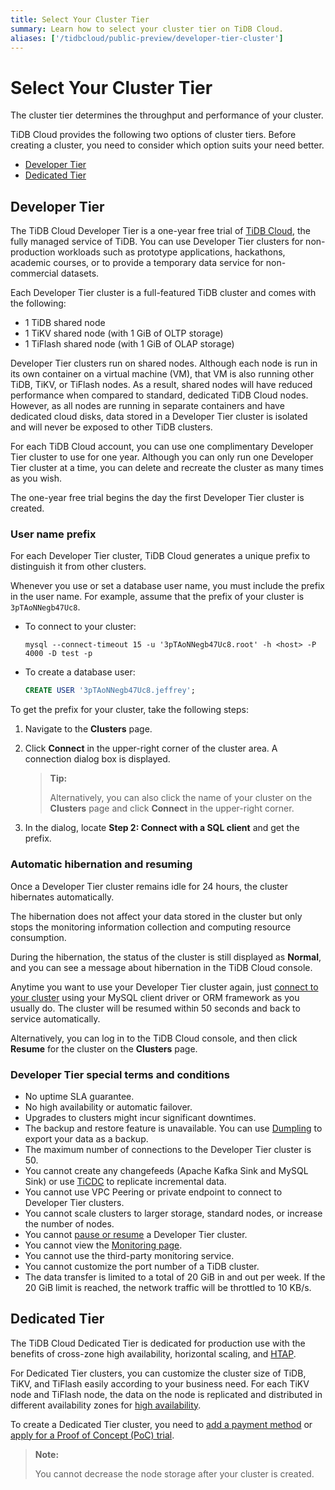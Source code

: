 ```yaml
---
title: Select Your Cluster Tier
summary: Learn how to select your cluster tier on TiDB Cloud.
aliases: ['/tidbcloud/public-preview/developer-tier-cluster']
---
```


# Select Your Cluster Tier

The cluster tier determines the throughput and performance of your cluster.

TiDB Cloud provides the following two options of cluster tiers. Before creating a cluster, you need to consider which option suits your need better.

- [Developer Tier](#developer-tier)
- [Dedicated Tier](#dedicated-tier)

## Developer Tier

The TiDB Cloud Developer Tier is a one-year free trial of [TiDB Cloud](https://en.pingcap.com/tidb-cloud/), the fully managed service of TiDB. You can use Developer Tier clusters for non-production workloads such as prototype applications, hackathons, academic courses, or to provide a temporary data service for non-commercial datasets.

Each Developer Tier cluster is a full-featured TiDB cluster and comes with the following:

- 1 TiDB shared node
- 1 TiKV shared node (with 1 GiB of OLTP storage)
- 1 TiFlash shared node (with 1 GiB of OLAP storage)

Developer Tier clusters run on shared nodes. Although each node is run in its own container on a virtual machine (VM), that VM is also running other TiDB, TiKV, or TiFlash nodes. As a result, shared nodes will have reduced performance when compared to standard, dedicated TiDB Cloud nodes. However, as all nodes are running in separate containers and have dedicated cloud disks, data stored in a Developer Tier cluster is isolated and will never be exposed to other TiDB clusters.

For each TiDB Cloud account, you can use one complimentary Developer Tier cluster to use for one year. Although you can only run one Developer Tier cluster at a time, you can delete and recreate the cluster as many times as you wish.

The one-year free trial begins the day the first Developer Tier cluster is created.

### User name prefix

<!--Important: Do not update the section name "User name prefix" because this section is referenced by TiDB backend error messages.-->

For each Developer Tier cluster, TiDB Cloud generates a unique prefix to distinguish it from other clusters.

Whenever you use or set a database user name, you must include the prefix in the user name. For example, assume that the prefix of your cluster is `3pTAoNNegb47Uc8`.

- To connect to your cluster:

    ```shell
    mysql --connect-timeout 15 -u '3pTAoNNegb47Uc8.root' -h <host> -P 4000 -D test -p
    ```

- To create a database user:

    ```sql
    CREATE USER '3pTAoNNegb47Uc8.jeffrey';
    ```

To get the prefix for your cluster, take the following steps:

1. Navigate to the **Clusters** page.
2. Click **Connect** in the upper-right corner of the cluster area. A connection dialog box is displayed.

    > **Tip:**
    >
    > Alternatively, you can also click the name of your cluster on the **Clusters** page and click **Connect** in the upper-right corner.
3. In the dialog, locate **Step 2: Connect with a SQL client** and get the prefix.

### Automatic hibernation and resuming

Once a Developer Tier cluster remains idle for 24 hours, the cluster hibernates automatically.

The hibernation does not affect your data stored in the cluster but only stops the monitoring information collection and computing resource consumption.

During the hibernation, the status of the cluster is still displayed as **Normal**, and you can see a message about hibernation in the TiDB Cloud console.

Anytime you want to use your Developer Tier cluster again, just [connect to your cluster](/tidb-cloud/connect-to-tidb-cluster.md) using your MySQL client driver or ORM framework as you usually do. The cluster will be resumed within 50 seconds and back to service automatically.

Alternatively, you can log in to the TiDB Cloud console, and then click **Resume** for the cluster on the **Clusters** page.

### Developer Tier special terms and conditions

- No uptime SLA guarantee.
- No high availability or automatic failover.
- Upgrades to clusters might incur significant downtimes.
- The backup and restore feature is unavailable. You can use [Dumpling](https://docs.pingcap.com/tidb/stable/dumpling-overview) to export your data as a backup.
- The maximum number of connections to the Developer Tier cluster is 50.
- You cannot create any changefeeds (Apache Kafka Sink and MySQL Sink) or use [TiCDC](https://docs.pingcap.com/tidb/stable/ticdc-overview) to replicate incremental data.
- You cannot use VPC Peering or private endpoint to connect to Developer Tier clusters.
- You cannot scale clusters to larger storage, standard nodes, or increase the number of nodes.
- You cannot [pause or resume](/tidb-cloud/pause-or-resume-tidb-cluster.md) a Developer Tier cluster.
- You cannot view the [Monitoring page](/tidb-cloud/built-in-monitoring.md).
- You cannot use the third-party monitoring service.
- You cannot customize the port number of a TiDB cluster.
- The data transfer is limited to a total of 20 GiB in and out per week. If the 20 GiB limit is reached, the network traffic will be throttled to 10 KB/s.

## Dedicated Tier

The TiDB Cloud Dedicated Tier is dedicated for production use with the benefits of cross-zone high availability, horizontal scaling, and [HTAP](https://en.wikipedia.org/wiki/Hybrid_transactional/analytical_processing).

For Dedicated Tier clusters, you can customize the cluster size of TiDB, TiKV, and TiFlash easily according to your business need. For each TiKV node and TiFlash node, the data on the node is replicated and distributed in different availability zones for [high availability](/tidb-cloud/high-availability-with-multi-az.md).

To create a Dedicated Tier cluster, you need to [add a payment method](/tidb-cloud/tidb-cloud-billing.md#payment-method) or [apply for a Proof of Concept (PoC) trial](/tidb-cloud/tidb-cloud-poc.md).

> **Note:**
>
> You cannot decrease the node storage after your cluster is created.
